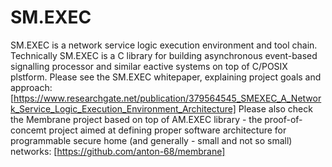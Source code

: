 # SM.EXEC
SM.EXEC is a network service logic execution environment and tool chain. Technically SM.EXEC is a C library for building asynchronous event-based signalling processor and similar eactive systems on top of C/POSIX plstform.
Please see the SM.EXEC whitepaper, explaining project goals and approach: [https://www.researchgate.net/publication/379564545_SMEXEC_A_Network_Service_Logic_Execution_Environment_Architecture]
Please also check the Membrane project based on top of AM.EXEC library - the proof-of-concemt project aimed at defining proper software architecture for programmable secure home (and generally - small and not so small) networks: [https://github.com/anton-68/membrane]
